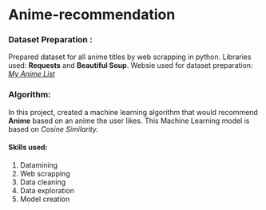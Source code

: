 # Anime-recommendation

### Dataset Preparation :
Prepared dataset for all anime titles by web scrapping in python. Libraries used: **Requests** and **Beautiful Soup**. Websie used for dataset preparation: [*My Anime List*](https://myanimelist.net/)

### Algorithm:
In this project, created a machine learning algorithm that would recommend **Anime** based on an anime the user likes. This Machine Learning model is based on *Cosine Similarity.*

#### Skills used: 
1. Datamining
2. Web scrapping
3. Data cleaning
3. Data exploration
4. Model creation
